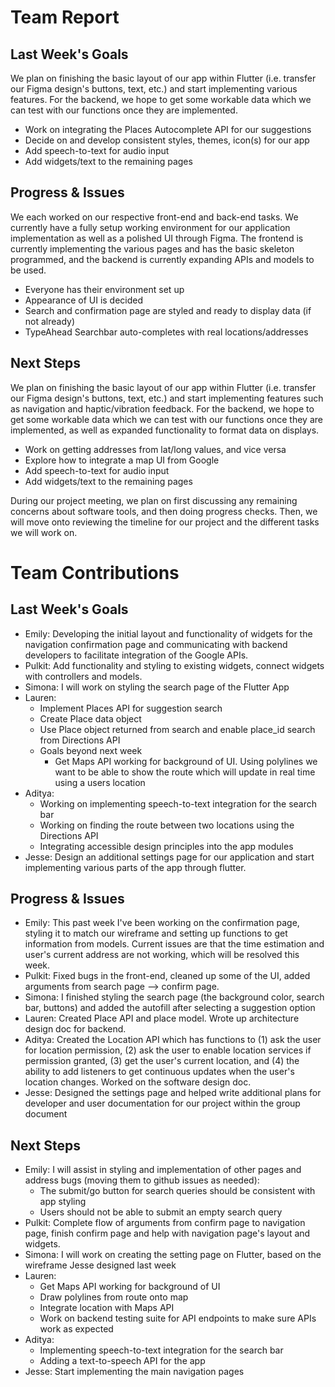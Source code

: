 # Team Report

## Last Week's Goals
We plan on finishing the basic layout of our app within Flutter (i.e. transfer our Figma design's buttons, text, etc.) and start implementing various features. For the backend, we hope to get some workable data which we can test with our functions once they are implemented.
- Work on integrating the Places Autocomplete API for our suggestions
- Decide on and develop consistent styles, themes, icon(s) for our app
- Add speech-to-text for audio input
- Add widgets/text to the remaining pages

## Progress & Issues
We each worked on our respective front-end and back-end tasks. We currently have a fully setup working environment for our application implementation as well as a polished UI through Figma. 
The frontend is currently implementing the various pages and has the basic skeleton programmed, and the backend is currently expanding APIs and models to be used.
- Everyone has their environment set up
- Appearance of UI is decided
- Search and confirmation page are styled and ready to display data (if not already)
- TypeAhead Searchbar auto-completes with real locations/addresses

## Next Steps
We plan on finishing the basic layout of our app within Flutter (i.e. transfer our Figma design's buttons, text, etc.) and start implementing features such as navigation and haptic/vibration feedback. For the backend, we hope to get some workable data which we can test with our functions once they are implemented, as well as expanded functionality to format data on displays.
- Work on getting addresses from lat/long values, and vice versa
- Explore how to integrate a map UI from Google
- Add speech-to-text for audio input
- Add widgets/text to the remaining pages

During our project meeting, we plan on first discussing any remaining concerns about software tools, and then doing progress checks. Then, we will move onto reviewing the timeline for our project and the different tasks we will work on.

# Team Contributions

## Last Week's Goals
- Emily: Developing the initial layout and functionality of widgets for the navigation confirmation page and communicating with backend developers to facilitate integration of the Google APIs.
- Pulkit: Add functionality and styling to existing widgets, connect widgets with controllers and models.
- Simona: I will work on styling the search page of the Flutter App
- Lauren: 
  - Implement Places API for suggestion search
  - Create Place data object
  - Use Place object returned from search and enable place_id search from Directions API
  - Goals beyond next week
    - Get Maps API working for background of UI. Using polylines we want to be able to show the route which will update in real time using a users location
- Aditya:
  - Working on implementing speech-to-text integration for the search bar
  - Working on finding the route between two locations using the Directions API
  - Integrating accessible design principles into the app modules
- Jesse: Design an additional settings page for our application and start implementing various parts of the app through flutter.

## Progress & Issues
- Emily: This past week I've been working on the confirmation page, styling it to match our wireframe and setting up functions to get information from models. Current issues are that the time estimation and user's current address are not working, which will be resolved this week.
- Pulkit: Fixed bugs in the front-end, cleaned up some of the UI, added arguments from search page --> confirm page.
- Simona: I finished styling the search page (the background color, search bar, buttons) and added the autofill after selecting a suggestion option
- Lauren: Created Place API and place model. Wrote up architecture design doc for backend.
- Aditya: Created the Location API which has functions to (1) ask the user for location permission, (2) ask the user to enable location services if permission granted, (3) get the user's current location, and (4) the ability to add listeners to get continuous updates when the user's location changes. Worked on the software design doc.
- Jesse: Designed the settings page and helped write additional plans for developer and user documentation for our project within the group document

## Next Steps
- Emily: I will assist in styling and implementation of other pages and address bugs (moving them to github issues as needed):
   - The submit/go button for search queries should be consistent with app styling
   - Users should not be able to submit an empty search query
- Pulkit: Complete flow of arguments from confirm page to navigation page, finish confirm page and help with navigation page's layout and widgets.
- Simona: I will work on creating the setting page on Flutter, based on the wireframe Jesse designed last week
- Lauren:
    - Get Maps API working for background of UI
    - Draw polylines from route onto map
    - Integrate location with Maps API
    - Work on backend testing suite for API endpoints to make sure APIs work as expected
- Aditya:
    - Implementing speech-to-text integration for the search bar
    - Adding a text-to-speech API for the app
- Jesse: Start implementing the main navigation pages
